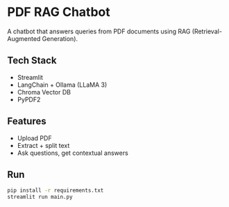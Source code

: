 # PDF RAG Chatbot
A chatbot that answers queries from PDF documents using RAG (Retrieval-Augmented Generation).

## Tech Stack
- Streamlit
- LangChain + Ollama (LLaMA 3)
- Chroma Vector DB
- PyPDF2

## Features
- Upload PDF
- Extract + split text
- Ask questions, get contextual answers

## Run
```bash
pip install -r requirements.txt
streamlit run main.py
